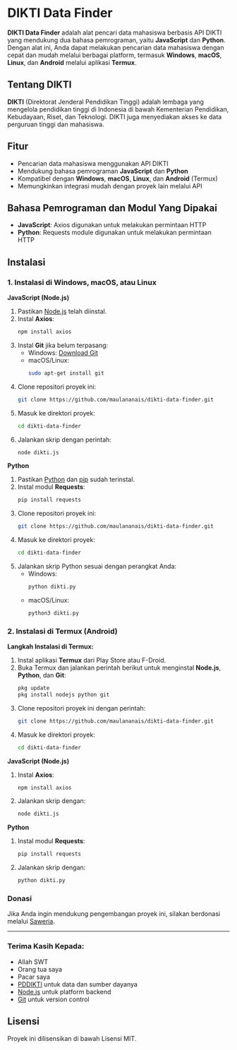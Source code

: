 # DIKTI Data Finder

**DIKTI Data Finder** adalah alat pencari data mahasiswa berbasis API DIKTI yang mendukung dua bahasa pemrograman, yaitu **JavaScript** dan **Python**. Dengan alat ini, Anda dapat melakukan pencarian data mahasiswa dengan cepat dan mudah melalui berbagai platform, termasuk **Windows**, **macOS**, **Linux**, dan **Android** melalui aplikasi **Termux**.

## Tentang DIKTI
**DIKTI** (Direktorat Jenderal Pendidikan Tinggi) adalah lembaga yang mengelola pendidikan tinggi di Indonesia di bawah Kementerian Pendidikan, Kebudayaan, Riset, dan Teknologi. DIKTI juga menyediakan akses ke data perguruan tinggi dan mahasiswa.

## Fitur
- Pencarian data mahasiswa menggunakan API DIKTI
- Mendukung bahasa pemrograman **JavaScript** dan **Python**
- Kompatibel dengan **Windows**, **macOS**, **Linux**, dan **Android** (Termux)
- Memungkinkan integrasi mudah dengan proyek lain melalui API

## Bahasa Pemrograman dan Modul Yang Dipakai
- **JavaScript**: Axios digunakan untuk melakukan permintaan HTTP
- **Python**: Requests module digunakan untuk melakukan permintaan HTTP

## Instalasi

### 1. Instalasi di Windows, macOS, atau Linux
**JavaScript (Node.js)**
1. Pastikan [Node.js](https://nodejs.org/) telah diinstal.
2. Instal **Axios**:
   ```bash
   npm install axios
   ```
3. Instal **Git** jika belum terpasang:
   - Windows: [Download Git](https://git-scm.com/download/win)
   - macOS/Linux:
     ```bash
     sudo apt-get install git
     ```
4. Clone repositori proyek ini:
   ```bash
   git clone https://github.com/maulananais/dikti-data-finder.git
   ```
5. Masuk ke direktori proyek:
   ```bash
   cd dikti-data-finder
   ```
6. Jalankan skrip dengan perintah:
   ```bash
   node dikti.js
   ```

**Python**
1. Pastikan [Python](https://www.python.org/) dan [pip](https://pip.pypa.io/en/stable/installation/) sudah terinstal.
2. Instal modul **Requests**:
   ```bash
   pip install requests
   ```
3. Clone repositori proyek ini:
   ```bash
   git clone https://github.com/maulananais/dikti-data-finder.git
   ```
4. Masuk ke direktori proyek:
   ```bash
   cd dikti-data-finder
   ```
5. Jalankan skrip Python sesuai dengan perangkat Anda:
   - Windows:
     ```bash
     python dikti.py
     ```
   - macOS/Linux:
     ```bash
     python3 dikti.py
     ```

### 2. Instalasi di Termux (Android)
**Langkah Instalasi di Termux:**
1. Instal aplikasi **Termux** dari Play Store atau F-Droid.
2. Buka Termux dan jalankan perintah berikut untuk menginstal **Node.js**, **Python**, dan **Git**:
   ```bash
   pkg update
   pkg install nodejs python git
   ```
3. Clone repositori proyek ini dengan perintah:
   ```bash
   git clone https://github.com/maulananais/dikti-data-finder.git
   ```
4. Masuk ke direktori proyek:
   ```bash
   cd dikti-data-finder
   ```

**JavaScript (Node.js)**
1. Instal **Axios**:
   ```bash
   npm install axios
   ```
2. Jalankan skrip dengan:
   ```bash
   node dikti.js
   ```

**Python**
1. Instal modul **Requests**:
   ```bash
   pip install requests
   ```
2. Jalankan skrip dengan:
   ```bash
   python dikti.py
   ```

### Donasi

Jika Anda ingin mendukung pengembangan proyek ini, silakan berdonasi melalui [Saweria](https://saweria.co/maulananais).

---

### Terima Kasih Kepada:
- Allah SWT
- Orang tua saya
- Pacar saya
- [PDDIKTI](https://pddikti.kemdikbud.go.id) untuk data dan sumber dayanya
- [Node.js](https://nodejs.org) untuk platform backend
- [Git](https://git-scm.com) untuk version control

## Lisensi
Proyek ini dilisensikan di bawah Lisensi MIT.
